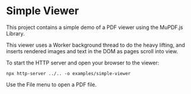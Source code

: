 # Simple Viewer

This project contains a simple demo of a PDF viewer using the MuPDF.js Library.

This viewer uses a Worker background thread to do the heavy lifting, and
inserts rendered images and text in the DOM as pages scroll into view.

To start the HTTP server and open your browser to the viewer:

	npx http-server ../.. -o examples/simple-viewer

Use the File menu to open a PDF file.
